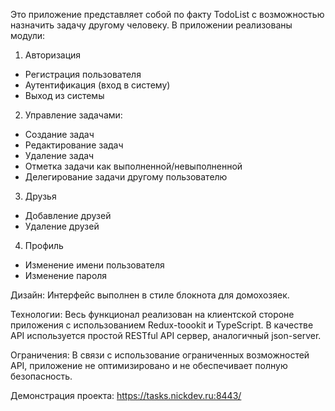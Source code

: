 Это приложение представляет собой по факту TodoList с возможностью назначить задачу другому человеку.
В приложении реализованы модули:

1. Авторизация

- Регистрация пользователя
- Аутентификация (вход в систему)
- Выход из системы

2. Управление задачами:

- Создание задач
- Редактирование задач
- Удаление задач
- Отметка задачи как выполненной/невыполненной
- Делегирование задачи другому пользователю

3. Друзья

- Добавление друзей
- Удаление друзей

4. Профиль

- Изменение имени пользователя
- Изменение пароля

Дизайн: Интерфейс выполнен в стиле блокнота для домохозяек.

Технологии: Весь функционал реализован на клиентской стороне приложения с использованием Redux-toookit и TypeScript.
В качестве API используется простой RESTful API сервер, аналогичный json-server.

Ограничения: В связи с использование ограниченных возможностей API, приложение не оптимизировано и не обеспечивает полную безопасность.

Демонстрация проекта: https://tasks.nickdev.ru:8443/
